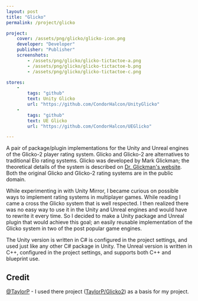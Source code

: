 ```yaml
---
layout: post
title: "Glicko"
permalink: /project/glicko

project:
    cover: /assets/png/glicko/glicko-icon.png
    developer: "Developer"
    publisher: "Publisher"
    screenshots:
        - /assets/png/glicko/glicko-tictactoe-a.png
        - /assets/png/glicko/glicko-tictactoe-b.png
        - /assets/png/glicko/glicko-tictactoe-c.png

stores:
    -
        tags: "github"
        text: Unity Glicko
        url: "https://github.com/CondorHalcon/UnityGlicko"
    -
        tags: "github"
        text: UE Glicko
        url: "https://github.com/CondorHalcon/UEGlicko"

---
```


A pair of package/plugin implementations for the Unity and Unreal engines of the Glicko-2 player rating system. Glicko and Glicko-2 are alternatives to traditional Elo rating systems. Glicko was developed by Mark Glickman; the theoretical details of the system is described on [Dr. Glickman's website](http://www.glicko.net/glicko.html). Both the original Glicko and Glicko-2 rating systems are in the public domain.

While experimenting in with Unity Mirror, I became curious on possible ways to implement rating systems in multiplayer games. While reading I came a cross the Glicko system that is well respected. I then realized there was no easy way to use it in the Unity and Unreal engines and would have to rewrite it every time. So I decided to make a Unity package and Unreal plugin that would achieve this goal; an easily reusable implementation of the Glicko system in two of the post popular game engines.

The Unity version is written in C# is configured in the project settings, and used just like any other C# package in Unity. The Unreal version is written in C++, configured in the project settings, and supports both C++ and blueprint use.

## Credit
[@TaylorP](https://github.com/TaylorP) - I used there project ([TaylorP/Glicko2](https://github.com/TaylorP/Glicko2)) as a basis for my project. 